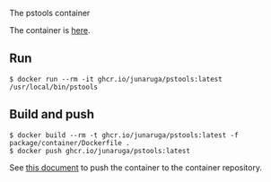 The pstools container

The container is [here](https://github.com/users/junaruga/packages/container/package/pstools).

## Run

```
$ docker run --rm -it ghcr.io/junaruga/pstools:latest /usr/local/bin/pstools
```

## Build and push

```
$ docker build --rm -t ghcr.io/junaruga/pstools:latest -f package/container/Dockerfile .
$ docker push ghcr.io/junaruga/pstools:latest
```

See [this document](https://docs.github.com/en/packages/learn-github-packages/connecting-a-repository-to-a-package) to push the container to the container repository.
